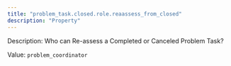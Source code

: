 ```yaml
---
title: "problem_task.closed.role.reaassess_from_closed"
description: "Property"
---
```


Description: Who can Re-assess a Completed or Canceled Problem Task?

Value: `problem_coordinator`